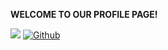 **WELCOME TO OUR PROFILE PAGE!**

![](https://visitor-badge.laobi.icu/badge?page_id=almacareer.almacareer)
[![Github](https://img.shields.io/github/followers/almacareer?label=Follow&style=social)](https://github.com/almacareer)